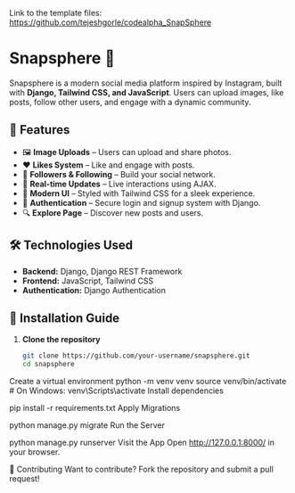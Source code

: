 Link to the template files: https://github.com/tejeshgorle/codealpha_SnapSphere
# Snapsphere 📸

Snapsphere is a modern social media platform inspired by Instagram, built with **Django, Tailwind CSS, and JavaScript**. Users can upload images, like posts, follow other users, and engage with a dynamic community.

## 🚀 Features

- 🖼️ **Image Uploads** – Users can upload and share photos.
- ❤️ **Likes System** – Like and engage with posts.
- 👥 **Followers & Following** – Build your social network.
- 🔄 **Real-time Updates** – Live interactions using AJAX.
- 🎨 **Modern UI** – Styled with Tailwind CSS for a sleek experience.
- 🔐 **Authentication** – Secure login and signup system with Django.
- 🔍 **Explore Page** – Discover new posts and users.

## 🛠️ Technologies Used

- **Backend:** Django, Django REST Framework  
- **Frontend:** JavaScript, Tailwind CSS   
- **Authentication:** Django Authentication  

## 🚀 Installation Guide

1. **Clone the repository**
   ```bash
   git clone https://github.com/your-username/snapsphere.git
   cd snapsphere
   
Create a virtual environment
python -m venv venv
source venv/bin/activate  # On Windows: venv\Scripts\activate
Install dependencies

pip install -r requirements.txt
Apply Migrations

python manage.py migrate
Run the Server

python manage.py runserver
Visit the App Open http://127.0.0.1:8000/ in your browser.

🤝 Contributing
Want to contribute? Fork the repository and submit a pull request!

